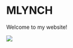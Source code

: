 <html>
<head>
  <link href="index.css" type="text/css" rel="stylesheet"/>
</head>
<body>
  <h1>MLYNCH</h1>
  <p>Welcome to my website!</p>
  <img src="https://content.codecademy.com/articles/github-pages-via-web-app/happy-ice-cream.gif" />
</body>

</html>
